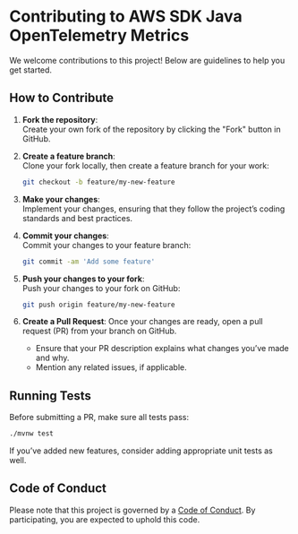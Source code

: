 # Contributing to AWS SDK Java OpenTelemetry Metrics

We welcome contributions to this project! Below are guidelines to help you get started.

## How to Contribute

1. **Fork the repository**:  
   Create your own fork of the repository by clicking the "Fork" button in GitHub.

2. **Create a feature branch**:  
   Clone your fork locally, then create a feature branch for your work:

   ```bash
   git checkout -b feature/my-new-feature
   ```
   
3. **Make your changes**:  
   Implement your changes, ensuring that they follow the project’s coding standards and best practices.

4. **Commit your changes**:  
   Commit your changes to your feature branch:

   ```bash
   git commit -am 'Add some feature'
   ```
   
5. **Push your changes to your fork**:  
   Push your changes to your fork on GitHub:

   ```bash
   git push origin feature/my-new-feature
   ```

6. **Create a Pull Request**:
   Once your changes are ready, open a pull request (PR) from your branch on GitHub.  
   - Ensure that your PR description explains what changes you’ve made and why.
   - Mention any related issues, if applicable.

## Running Tests

Before submitting a PR, make sure all tests pass:

```bash
./mvnw test
```

If you’ve added new features, consider adding appropriate unit tests as well.

## Code of Conduct

Please note that this project is governed by a [Code of Conduct]. By participating, you are expected to uphold this code.

[Code of Conduct]: CODE_OF_CONDUCT.md